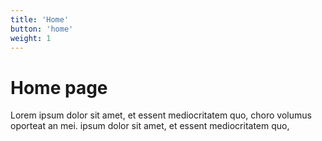 ```yaml
---
title: 'Home'
button: 'home'
weight: 1
---
```


# Home page
Lorem ipsum dolor sit amet, et essent mediocritatem quo, choro volumus oporteat an mei. ipsum dolor sit amet, et essent mediocritatem quo,